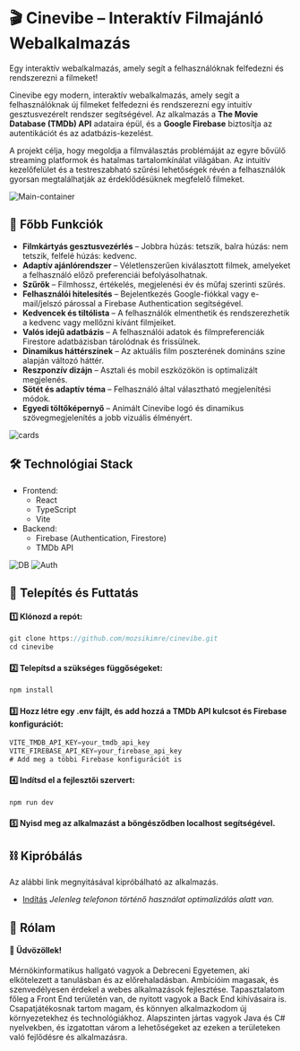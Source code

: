 # 🎬 Cinevibe – Interaktív Filmajánló Webalkalmazás

Egy interaktív webalkalmazás, amely segít a felhasználóknak felfedezni és rendszerezni a filmeket!

Cinevibe egy modern, interaktív webalkalmazás, amely segít a felhasználóknak új filmeket felfedezni és rendszerezni egy intuitív gesztusvezérelt rendszer segítségével. Az alkalmazás a **The Movie Database (TMDb) API** adataira épül, és a **Google Firebase** biztosítja az autentikációt és az adatbázis-kezelést.

A projekt célja, hogy megoldja a filmválasztás problémáját az egyre bővülő streaming platformok és hatalmas tartalomkínálat világában. Az intuitív kezelőfelület és a testreszabható szűrési lehetőségek révén a felhasználók gyorsan megtalálhatják az érdeklődésüknek megfelelő filmeket.

![Main-container](https://github.com/user-attachments/assets/208ad45e-8999-4c08-a95f-790987376288)

## 🚀 Főbb Funkciók

- **Filmkártyás gesztusvezérlés** – Jobbra húzás: tetszik, balra húzás: nem tetszik, felfelé húzás: kedvenc.
- **Adaptív ajánlórendszer** – Véletlenszerűen kiválasztott filmek, amelyeket a felhasználó előző preferenciái befolyásolhatnak.
- **Szűrők** – Filmhossz, értékelés, megjelenési év és műfaj szerinti szűrés.
- **Felhasználói hitelesítés** – Bejelentkezés Google-fiókkal vagy e-mail/jelszó párossal a Firebase Authentication segítségével.
- **Kedvencek és tiltólista** – A felhasználók elmenthetik és rendszerezhetik a kedvenc vagy mellőzni kívánt filmjeiket.
- **Valós idejű adatbázis** – A felhasználói adatok és filmpreferenciák Firestore adatbázisban tárolódnak és frissülnek.
- **Dinamikus háttérszínek** – Az aktuális film poszterének domináns színe alapján változó háttér.
- **Reszponzív dizájn** – Asztali és mobil eszközökön is optimalizált megjelenés.
- **Sötét és adaptív téma** – Felhasználó által választható megjelenítési módok.
- **Egyedi töltőképernyő** – Animált Cinevibe logó és dinamikus szövegmegjelenítés a jobb vizuális élményért.

![cards](https://github.com/user-attachments/assets/71b26307-5101-4b4e-b06b-81265151d467)


## 🛠️ Technológiai Stack
- Frontend:
  - React
  - TypeScript
  - Vite
- Backend:
  - Firebase (Authentication, Firestore)
  - TMDb API
  
![DB](https://github.com/user-attachments/assets/8d10ef91-1691-498f-9885-81ad5c6144d1)
![Auth](https://github.com/user-attachments/assets/ede79677-74d0-4c08-9bcb-ea9724fa7d7c)

## 🔧 Telepítés és Futtatás
#### 1️⃣ Klónozd a repót:

```js
git clone https://github.com/mozsikimre/cinevibe.git  
cd cinevibe
```
#### 2️⃣ Telepítsd a szükséges függőségeket:

```js
npm install  
```

#### 3️⃣ Hozz létre egy .env fájlt, és add hozzá a TMDb API kulcsot és Firebase konfigurációt:

```js
VITE_TMDB_API_KEY=your_tmdb_api_key  
VITE_FIREBASE_API_KEY=your_firebase_api_key  
# Add meg a többi Firebase konfigurációt is
```

#### 4️⃣ Indítsd el a fejlesztői szervert:
```js
npm run dev
```
#### 5️⃣ Nyisd meg az alkalmazást a böngésződben localhost segítségével.

## ⛓️ Kipróbálás
Az alábbi link megnyitásával kipróbálható az alkalmazás.
 - [Indítás](https://cinevibe.onrender.com/) *Jelenleg telefonon történő használat optimalizálás alatt van.*
   
## 🚀 Rólam
#### 👋 Üdvözöllek!
Mérnökinformatikus hallgató vagyok a Debreceni Egyetemen, aki elkötelezett a tanulásban és az előrehaladásban. Ambícióim magasak, és szenvedélyesen érdekel a webes alkalmazások fejlesztése. Tapasztalatom főleg a Front End területén van, de nyitott vagyok a Back End kihívásaira is. Csapatjátékosnak tartom magam, és könnyen alkalmazkodom új környezetekhez és technológiákhoz. Alapszinten jártas vagyok Java és C# nyelvekben, és izgatottan várom a lehetőségeket az ezeken a területeken való fejlődésre és alkalmazásra.
